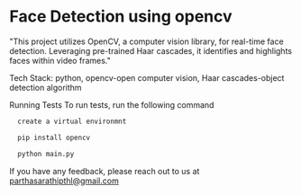 # Face Detection using opencv
"This project utilizes OpenCV, a computer vision library, for real-time face detection. Leveraging pre-trained Haar cascades, it identifies and highlights faces within video frames."

Tech Stack:
python,
opencv-open computer vision,
Haar cascades-object detection algorithm

Running Tests
To run tests, run the following command

```bash
  create a virtual environmnt
```
```bash
  pip install opencv
```
```bash
  python main.py
```
If you have any feedback, please reach out to us at parthasarathipthl@gmail.com
